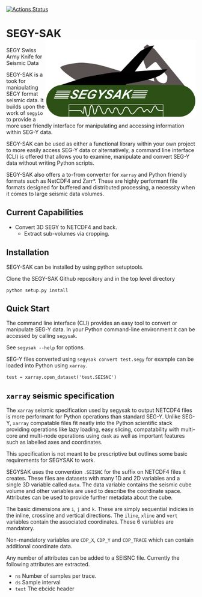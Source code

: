 [![Actions Status](https://github.com/trhallam/segysak/workflows/python_build/badge.svg)](https://github.com/trhallam/segysak/actions)

# SEGY-SAK <img src="https://github.com/trhallam/segysak/blob/master/docs/figures/logo.png" alt="Logo" title="Logo" width="400" align="right" />

SEGY Swiss Army Knife for Seismic Data

SEGY-SAK is a took for manipulating SEGY format seismic data. It builds upon the work of `segyio` to provide a more
user friendly interface for manipulating and accessing information within SEG-Y data.

SEGY-SAK can be used as either a functional library within your own project to more easily access SEG-Y data or
alternatively, a command line interface (CLI) is offered that allows you to examine, manipulate and convert SEG-Y data
without writing Python scripts.

SEGY-SAK also offers a to-from converter for `xarray` and Python friendly formats such as NetCDF4 and Zarr*. These are
highly performant file formats designed for buffered and distributed processing, a necessity when it comes to large
seismic data volumes.

## Current Capabilities

 * Convert 3D SEGY to NETCDF4 and back.
    * Extract sub-volumes via cropping.

## Installation

SEGY-SAK can be installed by using python setuptools.

Clone the SEGY-SAK Github repository and in the top level directory

```
python setup.py install
```

## Quick Start

The command line interface (CLI) provides an easy tool to convert or manipulate SEG-Y data. In your Python command-line
environment it can be accessed by calling `segysak`.

See `segysak --help` for options.

SEG-Y files converted using `segysak convert test.segy` for example can be loaded into Python using `xarray`.
```
test = xarray.open_dataset('test.SEISNC')
```

## `xarray` seismic specification
The `xarray` seismic specification used by segysak to output NETCDF4 files is more performant for Python operations than
standard SEG-Y. Unlike SEG-Y, `xarray` compatable files fit neatly into the Python scientific stack providing operations
like lazy loading, easy slicing, compatability with multi-core and multi-node operations using `dask` as well as
important features such as labelled axes and coordinates.

This specification is not meant to be prescriptive but outlines some basic requirements for SEGYSAK to work.

SEGYSAK uses the convention `.SEISNC` for the suffix on NETCDF4 files it creates. These files are datasets with many 1D
and 2D variables and a single 3D variable called `data`. The data variable contains the seismic cube volume and other 
variables are used to describe the coordinate space. Attributes can be used to provide further metadata about the cube.

The basic dimensions are `i`, `j` and `k`. These are simply sequential indicies in the inline, crossline and vertical 
directions. The `iline`, `xline` and `vert` variables contain the associated coordinates. These 6 variables are mandatory.

Non-mandatory variables are `CDP_X`, `CDP_Y` and `CDP_TRACE` which can contain additional coordinate data.

Any number of attributes can be added to a SEISNC file. Currently the following attributes are extracted. 
 * `ns` Number of samples per trace.
 * `ds` Sample interval
 * `text` The ebcidc header

